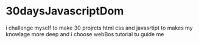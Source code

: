 # 30daysJavascriptDom
 i challenge myself to make 30 projrcts html css and javasrtipt to makes my knowlage more deep
 and i choose webBos tutorial tu guide me
